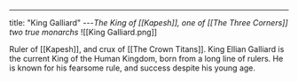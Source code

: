 ---
title: "King Galliard"
---*The King of [[Kapesh]], one of [[The Three Corners]] two true monarchs*
![[King Galliard.png]]

Ruler of [[Kapesh]], and crux of [[The Crown Titans]]. King Ellian Galliard is the current King of the Human Kingdom, born from a long line of rulers. He is known for his fearsome rule, and success despite his young age.
